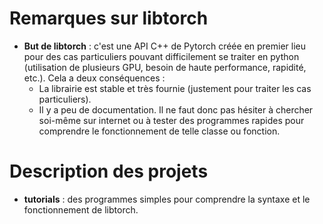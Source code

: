 # Remarques sur libtorch
- **But de libtorch** : c'est une API C++ de Pytorch créée en premier lieu pour des cas particuliers pouvant difficilement se traiter en python (utilisation de plusieurs GPU, besoin de haute performance, rapidité, etc.). Cela a deux conséquences :
  - La librairie est stable et très fournie (justement pour traiter les cas particuliers).
  - Il y a peu de documentation. Il ne faut donc pas hésiter à chercher soi-même sur internet ou à tester des programmes rapides pour comprendre le fonctionnement de telle classe ou fonction. 

# Description des projets

- **tutorials** : des programmes simples pour comprendre la syntaxe et le fonctionnement de libtorch. 
